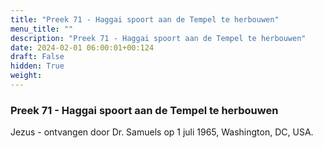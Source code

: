 ```yaml
---
title: "Preek 71 - Haggai spoort aan de Tempel te herbouwen"
menu_title: ""
description: "Preek 71 - Haggai spoort aan de Tempel te herbouwen"
date: 2024-02-01 06:00:01+00:124
draft: False
hidden: True
weight:
---
```

### Preek 71 - Haggai spoort aan de Tempel te herbouwen

Jezus - ontvangen door Dr. Samuels op 1 juli 1965, Washington, DC, USA.

